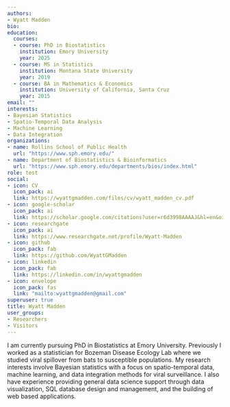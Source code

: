 ```yaml
---
authors:
- Wyatt Madden
bio:
education:
  courses:
  - course: PhD in Biostatistics
    institution: Emory University
    year: 2025
  - course: MS in Statistics
    institution: Montana State University
    year: 2019
  - course: BA in Mathematics & Economics
    institution: University of California, Santa Cruz
    year: 2015
email: ""
interests:
- Bayesian Statistics
- Spatio-Temporal Data Analysis
- Machine Learning 
- Data Integration
organizations:
- name: Rollins School of Public Health
  url: "https://www.sph.emory.edu/"
- name: Department of Biostatistics & Bioinformatics
  url: "https://www.sph.emory.edu/departments/bios/index.html"
role: test
social:
- icon: CV
  icon_pack: ai
  link: https://wyattgmadden.com/files/cv/wyatt_madden_cv.pdf
- icon: google-scholar
  icon_pack: ai
  link: https://scholar.google.com/citations?user=r6d3998AAAAJ&hl=en&oi=ao
- icon: researchgate
  icon_pack: ai
  link: https://www.researchgate.net/profile/Wyatt-Madden
- icon: github
  icon_pack: fab
  link: https://github.com/WyattGMadden
- icon: linkedin
  icon_pack: fab
  link: https://linkedin.com/in/wyattgmadden
- icon: envelope
  icon_pack: fas
  link: "mailto:wyattgmadden@gmail.com"
superuser: true
title: Wyatt Madden
user_groups:
- Researchers
- Visitors
---
```




I am currently pursuing PhD in Biostatistics at Emory University. Previously I worked as a statistician for Bozeman Disease Ecology Lab where we studied viral spillover from bats to susceptible populations. My research interests involve Bayesian statistics with a focus on spatio-temporal data, machine learning, and data integration methods for viral surveillance. I also have experience providing general data science support through data visualization, SQL database design and management, and the building of web based applications. 
